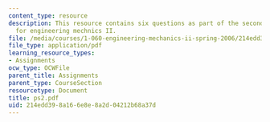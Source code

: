 ```yaml
---
content_type: resource
description: This resource contains six questions as part of the second problem set
  for engineering mechnics II.
file: /media/courses/1-060-engineering-mechanics-ii-spring-2006/214edd398a166e8e8a2d04212b68a37d_ps2.pdf
file_type: application/pdf
learning_resource_types:
- Assignments
ocw_type: OCWFile
parent_title: Assignments
parent_type: CourseSection
resourcetype: Document
title: ps2.pdf
uid: 214edd39-8a16-6e8e-8a2d-04212b68a37d
---
```


